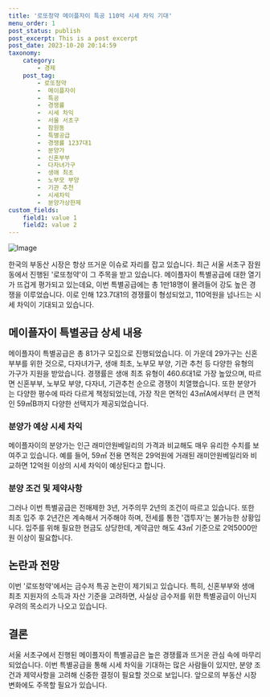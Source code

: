 ```yaml
---
title: '로또청약 메이플자이 특공 110억 시세 차익 기대'
menu_order: 1
post_status: publish
post_excerpt: This is a post excerpt
post_date: 2023-10-20 20:14:59
taxonomy:
    category:
        - 경제
    post_tag:
        - 로또청약
        -  메이플자이
        -  특공
        -  경쟁률
        -  시세 차익
        -  서울 서초구
        -  잠원동
        -  특별공급
        -  경쟁률 1237대1
        -  분양가
        -  신혼부부
        -  다자녀가구
        -  생애 최초
        -  노부모 부양
        -  기관 추천
        -  시세차익
        -  분양가상한제
custom_fields:
    field1: value 1
    field2: value 2
---
```


![Image](https://imgnews.pstatic.net/image/374/2024/02/06/0000369482_001_20240206211201424.jpg?type=w647)


한국의 부동산 시장은 항상 뜨거운 이슈로 자리를 잡고 있습니다. 최근 서울 서초구 잠원동에서 진행된 '로또청약'이 그 주목을 받고 있습니다. 메이플자이 특별공급에 대한 열기가 뜨겁게 평가되고 있는데요, 이번 특별공급에는 총 1만18명이 몰려들어 강도 높은 경쟁을 이루었습니다. 이로 인해 123.7대1의 경쟁률이 형성되었고, 110억원을 넘나드는 시세 차익이 기대되고 있습니다.

## 메이플자이 특별공급 상세 내용

메이플자이 특별공급은 총 81가구 모집으로 진행되었습니다. 이 가운데 29가구는 신혼부부를 위한 것으로, 다자녀가구, 생애 최초, 노부모 부양, 기관 추천 등 다양한 유형의 가구가 지원을 받았습니다. 경쟁률은 생애 최초 유형이 460.6대1로 가장 높았으며, 따르면 신혼부부, 노부모 부양, 다자녀, 기관추천 순으로 경쟁이 치열했습니다. 또한 분양가는 다양한 평수에 따라 다르게 책정되었는데, 가장 작은 면적인 43㎡A에서부터 큰 면적인 59㎡B까지 다양한 선택지가 제공되었습니다.

### 분양가 예상 시세 차익

메이플자이의 분양가는 인근 래미안원베일리의 가격과 비교해도 매우 유리한 수치를 보여주고 있습니다. 예를 들어, 59㎡ 전용 면적은 29억원에 거래된 래미안원베일리와 비교하면 12억원 이상의 시세 차익이 예상된다고 합니다.

### 분양 조건 및 제약사항

그러나 이번 특별공급은 전매제한 3년, 거주의무 2년의 조건이 따르고 있습니다. 또한 최초 입주 후 2년간은 계속해서 거주해야 하며, 전세를 통한 '갭투자'는 불가능한 상황입니다. 입주를 위해 필요한 현금도 상당한데, 계약금만 해도 43㎡ 기준으로 2억5000만원 이상이 필요합니다.

## 논란과 전망

이번 '로또청약'에서는 금수저 특공 논란이 제기되고 있습니다. 특히, 신혼부부와 생애 최초 지원자의 소득과 자산 기준을 고려하면, 사실상 금수저를 위한 특별공급이 아닌지 우려의 목소리가 나오고 있습니다.

## 결론

서울 서초구에서 진행된 메이플자이 특별공급은 높은 경쟁률과 뜨거운 관심 속에 마무리되었습니다. 이번 특별공급을 통해 시세 차익을 기대하는 많은 사람들이 있지만, 분양 조건과 제약사항을 고려해 신중한 결정이 필요할 것으로 보입니다. 앞으로의 부동산 시장 변화에도 주목할 필요가 있습니다.
